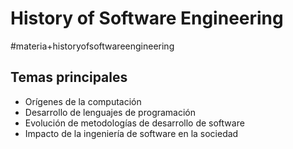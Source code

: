 # History of Software Engineering
#materia+historyofsoftwareengineering

## Temas principales

*   Orígenes de la computación
*   Desarrollo de lenguajes de programación
*   Evolución de metodologías de desarrollo de software
*   Impacto de la ingeniería de software en la sociedad